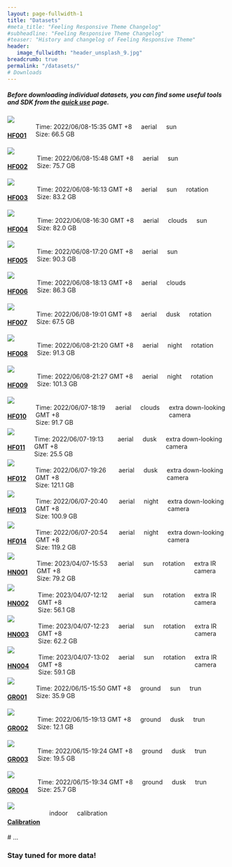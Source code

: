 ```yaml
---
layout: page-fullwidth-1
title: "Datasets"
#meta_title: "Feeling Responsive Theme Changelog"
#subheadline: "Feeling Responsive Theme Changelog"
#teaser: "History and changelog of Feeling Responsive Theme"
header:
   image_fullwidth: "header_unsplash_9.jpg"
breadcrumb: true
permalink: "/datasets/"
# Downloads
---
```

##### Before downloading individual datasets, you can find some useful tools and SDK from the <a href="../quick_use">quick use</a> page. 

<div class="row listing listing-link listing-odd">
      <div class="large-6 medium-6 small-12 columns">
         <a href="./hf001">
            <img id="thumb-1" src="../data_image/aerial_01/1.png"/>
         </a>
      </div>
      <div class="large-6 medium-6 small-12 columns">
         <a href="./hf001">
            <h4>HF001</h4>
         </a>
         Time: 2022/06/08-15:35 GMT +8<br/>
         Size: 66.5 GB<br/>
         <span class="icon-price-tag pr10">aerial</span>
         <span class="icon-price-tag pr10">sun</span>
      </div>
</div>

<div class="row listing listing-link listing-odd">
      <div class="large-6 medium-6 small-12 columns">
         <a href="./hf002">
            <img id="thumb-1" src="../data_image/aerial_02/1.png"/>
         </a>
      </div>
      <div class="large-6 medium-6 small-12 columns">
         <a href="./hf002">
            <h4>HF002</h4>
         </a>
         Time: 2022/06/08-15:48 GMT +8<br/>
         Size: 75.7 GB<br/>
         <span class="icon-price-tag pr10">aerial</span>
         <span class="icon-price-tag pr10">sun</span>
      </div>
</div>

<div class="row listing listing-link listing-odd">
      <div class="large-6 medium-6 small-12 columns">
         <a href="./hf003">
            <img id="thumb-1" src="../data_image/aerial_03/1.png"/>
         </a>
      </div>
      <div class="large-6 medium-6 small-12 columns">
         <a href="./hf003">
            <h4>HF003</h4>
         </a>
         Time: 2022/06/08-16:13 GMT +8<br/>
         Size: 83.2 GB<br/>
         <span class="icon-price-tag pr10">aerial</span>
         <span class="icon-price-tag pr10">sun</span>
         <span class="icon-price-tag pr10">rotation</span>
      </div>
</div>

<div class="row listing listing-link listing-odd">
      <div class="large-6 medium-6 small-12 columns">
         <a href="./hf004">
            <img id="thumb-1" src="../data_image/aerial_04/1.png"/>
         </a>
      </div>
      <div class="large-6 medium-6 small-12 columns">
         <a href="./hf004">
            <h4>HF004</h4>
         </a>
         Time: 2022/06/08-16:30 GMT +8<br/>
         Size: 82.0 GB<br/>
         <span class="icon-price-tag pr10">aerial</span>
         <span class="icon-price-tag pr10">clouds</span>
         <span class="icon-price-tag pr10">sun</span>
      </div>
</div>

<div class="row listing listing-link listing-odd">
      <div class="large-6 medium-6 small-12 columns">
         <a href="./hf005">
            <img id="thumb-1" src="../data_image/aerial_05/1.png"/>
         </a>
      </div>
      <div class="large-6 medium-6 small-12 columns">
         <a href="./hf005">
            <h4>HF005</h4>
         </a>
         Time: 2022/06/08-17:20 GMT +8<br/>
         Size: 90.3 GB<br/>
         <span class="icon-price-tag pr10">aerial</span>
         <span class="icon-price-tag pr10">sun</span>
      </div>
</div>

<div class="row listing listing-link listing-odd">
      <div class="large-6 medium-6 small-12 columns">
         <a href="./hf006">
            <img id="thumb-1" src="../data_image/aerial_06/1.png"/>
         </a>
      </div>
      <div class="large-6 medium-6 small-12 columns">
         <a href="./hf006">
            <h4>HF006</h4>
         </a>
         Time: 2022/06/08-18:13 GMT +8<br/>
         Size: 86.3 GB<br/>
         <span class="icon-price-tag pr10">aerial</span>
         <span class="icon-price-tag pr10">clouds</span>
      </div>
</div>

<div class="row listing listing-link listing-odd">
      <div class="large-6 medium-6 small-12 columns">
         <a href="./hf007">
            <img id="thumb-1" src="../data_image/aerial_07/1.png"/>
         </a>
      </div>
      <div class="large-6 medium-6 small-12 columns">
         <a href="./hf007">
            <h4>HF007</h4>
         </a>
         Time: 2022/06/08-19:01 GMT +8<br/>
         Size: 67.5 GB<br/>
         <span class="icon-price-tag pr10">aerial</span>
         <span class="icon-price-tag pr10">dusk</span>
         <span class="icon-price-tag pr10">rotation</span>
      </div>
</div>

<div class="row listing listing-link listing-odd">
      <div class="large-6 medium-6 small-12 columns">
         <a href="./hf008">
            <img id="thumb-1" src="../data_image/aerial_08/1.png"/>
         </a>
      </div>
      <div class="large-6 medium-6 small-12 columns">
         <a href="./hf008">
            <h4>HF008</h4>
         </a>
         Time: 2022/06/08-21:20 GMT +8<br/>
         Size: 91.3 GB<br/>
         <span class="icon-price-tag pr10">aerial</span>
         <span class="icon-price-tag pr10">night</span>
         <span class="icon-price-tag pr10">rotation</span>
      </div>
</div>

<div class="row listing listing-link listing-odd">
      <div class="large-6 medium-6 small-12 columns">
         <a href="./hf009">
            <img id="thumb-1" src="../data_image/aerial_09/1.png"/>
         </a>
      </div>
      <div class="large-6 medium-6 small-12 columns">
         <a href="./hf009">
            <h4>HF009</h4>
         </a>
         Time: 2022/06/08-21:27 GMT +8<br/>
         Size: 101.3 GB<br/>
         <span class="icon-price-tag pr10">aerial</span>
         <span class="icon-price-tag pr10">night</span>
         <span class="icon-price-tag pr10">rotation</span>
      </div>
</div>


<div class="row listing listing-link listing-odd">
      <div class="large-6 medium-6 small-12 columns">
         <a href="./hf010">
            <img id="thumb-1" src="../data_image/hf010/1.png"/>
         </a>
      </div>
      <div class="large-6 medium-6 small-12 columns">
         <a href="./hf010">
            <h4>HF010</h4>
         </a>
         Time: 2022/06/07-18:19 GMT +8<br/>
         Size: 91.7 GB<br/>
         <span class="icon-price-tag pr10">aerial</span>
         <span class="icon-price-tag pr10">clouds</span>
         <span class="icon-price-tag pr10">extra down-looking camera</span>
      </div>
</div>

<div class="row listing listing-link listing-odd">
      <div class="large-6 medium-6 small-12 columns">
         <a href="./hf011">
            <img id="thumb-1" src="../data_image/hf011/1.png"/>
         </a>
      </div>
      <div class="large-6 medium-6 small-12 columns">
         <a href="./hf011">
            <h4>HF011</h4>
         </a>
         Time: 2022/06/07-19:13 GMT +8<br/>
         Size: 25.5 GB<br/>
         <span class="icon-price-tag pr10">aerial</span>
         <span class="icon-price-tag pr10">dusk</span>
         <span class="icon-price-tag pr10">extra down-looking camera</span>
      </div>
</div>

<div class="row listing listing-link listing-odd">
      <div class="large-6 medium-6 small-12 columns">
         <a href="./hf012">
            <img id="thumb-1" src="../data_image/hf012/1.png"/>
         </a>
      </div>
      <div class="large-6 medium-6 small-12 columns">
         <a href="./hf012">
            <h4>HF012</h4>
         </a>
         Time: 2022/06/07-19:26 GMT +8<br/>
         Size: 121.1 GB<br/>
         <span class="icon-price-tag pr10">aerial</span>
         <span class="icon-price-tag pr10">dusk</span>
         <span class="icon-price-tag pr10">extra down-looking camera</span>
      </div>
</div>

<div class="row listing listing-link listing-odd">
      <div class="large-6 medium-6 small-12 columns">
         <a href="./hf013">
            <img id="thumb-1" src="../data_image/hf013/1.png"/>
         </a>
      </div>
      <div class="large-6 medium-6 small-12 columns">
         <a href="./hf013">
            <h4>HF013</h4>
         </a>
         Time: 2022/06/07-20:40 GMT +8<br/>
         Size: 100.9 GB<br/>
         <span class="icon-price-tag pr10">aerial</span>
         <span class="icon-price-tag pr10">night</span>
         <span class="icon-price-tag pr10">extra down-looking camera</span>
      </div>
</div>

<div class="row listing listing-link listing-odd">
      <div class="large-6 medium-6 small-12 columns">
         <a href="./hf014">
            <img id="thumb-1" src="../data_image/hf014/1.png"/>
         </a>
      </div>
      <div class="large-6 medium-6 small-12 columns">
         <a href="./hf014">
            <h4>HF014</h4>
         </a>
         Time: 2022/06/07-20:54 GMT +8<br/>
         Size: 119.2 GB<br/>
         <span class="icon-price-tag pr10">aerial</span>
         <span class="icon-price-tag pr10">night</span>
         <span class="icon-price-tag pr10">extra down-looking camera</span>
      </div>
</div>


<div class="row listing listing-link listing-odd">
      <div class="large-6 medium-6 small-12 columns">
         <a href="./hn001">
            <img id="thumb-1" src="../data_image/hn01/1.png"/>
         </a>
      </div>
      <div class="large-6 medium-6 small-12 columns">
         <a href="./hn001">
            <h4>HN001</h4>
         </a>
         Time: 2023/04/07-15:53 GMT +8<br/>
         Size: 79.2 GB<br/>
         <span class="icon-price-tag pr10">aerial</span>
         <span class="icon-price-tag pr10">sun</span>
         <span class="icon-price-tag pr10">rotation</span>
         <span class="icon-price-tag pr10">extra IR camera</span>
      </div>
</div>

<div class="row listing listing-link listing-odd">
      <div class="large-6 medium-6 small-12 columns">
         <a href="./hn002">
            <img id="thumb-1" src="../data_image/hn02/1.png"/>
         </a>
      </div>
      <div class="large-6 medium-6 small-12 columns">
         <a href="./hn002">
            <h4>HN002</h4>
         </a>
         Time: 2023/04/07-12:12 GMT +8<br/>
         Size: 56.1 GB<br/>
         <span class="icon-price-tag pr10">aerial</span>
         <span class="icon-price-tag pr10">sun</span>
         <span class="icon-price-tag pr10">rotation</span>
         <span class="icon-price-tag pr10">extra IR camera</span>
      </div>
</div>

<div class="row listing listing-link listing-odd">
      <div class="large-6 medium-6 small-12 columns">
         <a href="./hn003">
            <img id="thumb-1" src="../data_image/hn03/1.png"/>
         </a>
      </div>
      <div class="large-6 medium-6 small-12 columns">
         <a href="./hn003">
            <h4>HN003</h4>
         </a>
         Time: 2023/04/07-12:23 GMT +8<br/>
         Size: 62.2 GB<br/>
         <span class="icon-price-tag pr10">aerial</span>
         <span class="icon-price-tag pr10">sun</span>
         <span class="icon-price-tag pr10">rotation</span>
         <span class="icon-price-tag pr10">extra IR camera</span>
      </div>
</div>

<div class="row listing listing-link listing-odd">
      <div class="large-6 medium-6 small-12 columns">
         <a href="./hn004">
            <img id="thumb-1" src="../data_image/hn04/1.png"/>
         </a>
      </div>
      <div class="large-6 medium-6 small-12 columns">
         <a href="./hn004">
            <h4>HN004</h4>
         </a>
         Time: 2023/04/07-13:02 GMT +8<br/>
         Size: 59.1 GB<br/>
         <span class="icon-price-tag pr10">aerial</span>
         <span class="icon-price-tag pr10">sun</span>
         <span class="icon-price-tag pr10">rotation</span>
         <span class="icon-price-tag pr10">extra IR camera</span>
      </div>
</div>

<div class="row listing listing-link listing-odd">
      <div class="large-6 medium-6 small-12 columns">
         <a href="./gr001">
            <img id="thumb-1" src="../data_image/gr001/1.png"/>
         </a>
      </div>
      <div class="large-6 medium-6 small-12 columns">
         <a href="./gr001">
            <h4>GR001</h4>
         </a>
         Time: 2022/06/15-15:50 GMT +8<br/>
         Size: 35.9 GB<br/>
         <span class="icon-price-tag pr10">ground</span>
         <span class="icon-price-tag pr10">sun</span>
         <span class="icon-price-tag pr10">trun</span>
      </div>
</div>

<div class="row listing listing-link listing-odd">
      <div class="large-6 medium-6 small-12 columns">
         <a href="./gr002">
            <img id="thumb-1" src="../data_image/gr002/1.png"/>
         </a>
      </div>
      <div class="large-6 medium-6 small-12 columns">
         <a href="./gr002">
            <h4>GR002</h4>
         </a>
         Time: 2022/06/15-19:13 GMT +8<br/>
         Size: 12.1 GB<br/>
         <span class="icon-price-tag pr10">ground</span>
         <span class="icon-price-tag pr10">dusk</span>
         <span class="icon-price-tag pr10">trun</span>
      </div>
</div>

<div class="row listing listing-link listing-odd">
      <div class="large-6 medium-6 small-12 columns">
         <a href="./gr003">
            <img id="thumb-1" src="../data_image/gr003/1.png"/>
         </a>
      </div>
      <div class="large-6 medium-6 small-12 columns">
         <a href="./gr003">
            <h4>GR003</h4>
         </a>
         Time: 2022/06/15-19:24 GMT +8<br/>
         Size: 19.5 GB<br/>
         <span class="icon-price-tag pr10">ground</span>
         <span class="icon-price-tag pr10">dusk</span>
         <span class="icon-price-tag pr10">trun</span>
      </div>
</div>

<div class="row listing listing-link listing-odd">
      <div class="large-6 medium-6 small-12 columns">
         <a href="./gr004">
            <img id="thumb-1" src="../data_image/gr004/1.png"/>
         </a>
      </div>
      <div class="large-6 medium-6 small-12 columns">
         <a href="./gr004">
            <h4>GR004</h4>
         </a>
         Time: 2022/06/15-19:34 GMT +8<br/>
         Size: 25.7 GB<br/>
         <span class="icon-price-tag pr10">ground</span>
         <span class="icon-price-tag pr10">dusk</span>
         <span class="icon-price-tag pr10">trun</span>
      </div>
</div>

<div class="row listing listing-link listing-odd">
      <div class="large-6 medium-6 small-12 columns">
         <a href="./calibdata">
            <img id="thumb-1" src="../data_image/calibration/1.png"/>
         </a>
      </div>
      <div class="large-6 medium-6 small-12 columns">
         <a href="./calibdata">
            <h4>Calibration</h4>
         </a>
         <span class="icon-price-tag pr10">indoor</span>
         <span class="icon-price-tag pr10">calibration</span>
      </div>
</div>
# ...

### Stay tuned for more data!